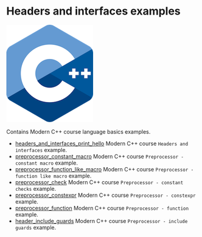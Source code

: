 # Headers and interfaces examples

![logo](../../../docs/pictures/logo.png)

Contains Modern C++ course language basics examples.

* [headers_and_interfaces_print_hello](headers_and_interfaces_print_hello/README.md) Modern C++ course `Headers and interfaces` example.
* [preprocessor_constant_macro](headers_and_interces_print_hello/README.md) Modern C++ course `Preprocessor - constant macro` example.
* [preprocessor_function_like_macro](preprocessor_function_like_macro/README.md) Modern C++ course `Preprocessor - function like macro` example.
* [preprocessor_check](preprocessor_check/README.md) Modern C++ course `Preprocessor - constant checks` example.
* [preprocessor_constexpr](preprocessor_constexpr/README.md) Modern C++ course `Preprocessor - constexpr` example.
* [preprocessor_function](preprocessor_function/README.md) Modern C++ course `Preprocessor - function` example.
* [header_include_guards](header_include_guards/README.md) Modern C++ course `Preprocessor - include guards` example.
